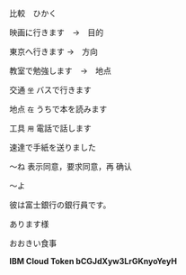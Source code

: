 比較　ひかく

映画に行きます　→　目的

東京へ行きます	→　方向

教室で勉強します　→　地点



交通 `坐` バスで行きます

地点 `在` うちで本を読みます

工具 `用` 電話で話します

速達で手紙を送りました　



〜ね 表示同意，要求同意，再 确认

〜よ



彼は富士銀行の銀行員です。

あります様

おおきい食事

**IBM Cloud Token bCGJdXyw3LrGKnyoYeyH**
